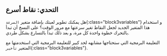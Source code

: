 ## التحدي: نقاط أسرع

هل يمكنك تطوير لعبتك بإضافة متغير `السرعة`{:class="block3variables"} و استخدام هذا المتغير الجديد لجعل النقاط تغير سرعتها مع مرور الوقت؟ على النسخ أن تبدأ بالتحرك خطوة واحدة كل مرة، و بعد ذلك تبدأ بالتسارع بشكل طردي.

التعليمة البرمجية التي ستحتاجها مشابهه لحد كبير للتعليمة البرمجية التي استخدمتها مع المتغير `تأخير`{:class="block3variables"}.